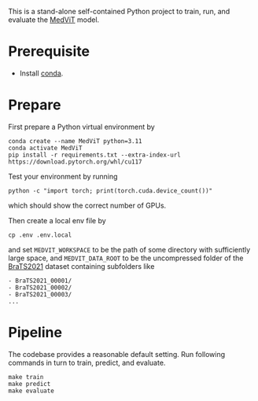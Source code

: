 This is a stand-alone self-contained Python project to train, run, and evaluate the [MedViT](https://arxiv.org/abs/2201.01266) model.

# Prerequisite

- Install [conda](https://docs.conda.io/en/latest/).

# Prepare

First prepare a Python virtual environment by
```
conda create --name MedViT python=3.11
conda activate MedViT
pip install -r requirements.txt --extra-index-url https://download.pytorch.org/whl/cu117
```

Test your environment by running
```
python -c "import torch; print(torch.cuda.device_count())"
```
which should show the correct number of GPUs.

Then create a local env file by
```
cp .env .env.local
```
and set `MEDVIT_WORKSPACE` to be the path of some directory with sufficiently large space, and `MEDVIT_DATA_ROOT` to be the uncompressed folder of the [BraTS2021](http://braintumorsegmentation.org/) dataset containing subfolders like
```
- BraTS2021_00001/
- BraTS2021_00002/
- BraTS2021_00003/
...
```

# Pipeline

The codebase provides a reasonable default setting. Run following commands in turn to train, predict, and evaluate.
```
make train
make predict
make evaluate
```
